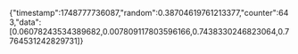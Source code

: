 {"timestamp":1748777736087,"random":0.38704619761213377,"counter":643,"data":[0.06078243534389682,0.007809117803596166,0.7438330246823064,0.7764531242829731]}
